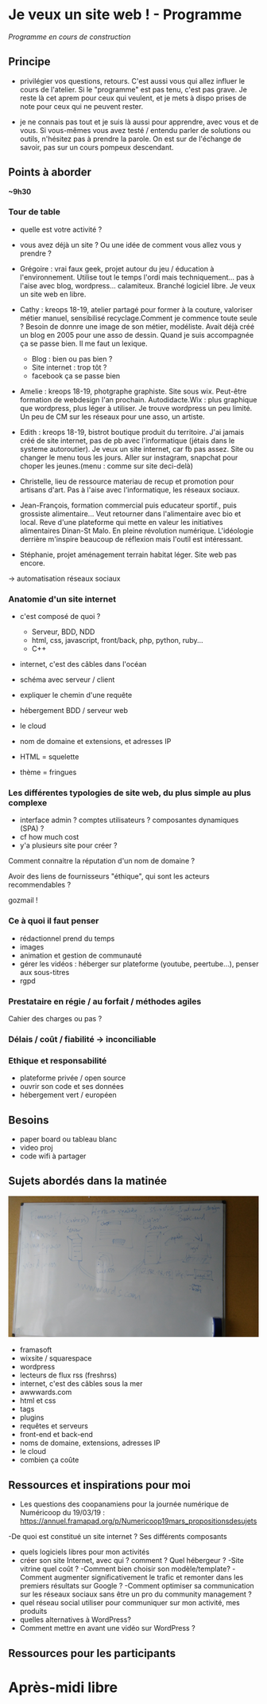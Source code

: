 # Je veux un site web ! - Programme

*Programme en cours de construction*

## Principe

- privilégier vos questions, retours. C'est aussi vous qui allez influer le cours de l'atelier. Si le "programme" est pas tenu, c'est pas grave. Je reste là cet aprem pour ceux qui veulent, et je mets à dispo prises de note pour ceux qui ne peuvent rester.

- je ne connais pas tout et je suis là aussi pour apprendre, avec vous et de vous. Si vous-mêmes vous avez testé / entendu parler de solutions ou outils, n'hésitez pas à prendre la parole. On est sur de l'échange de savoir, pas sur un cours pompeux descendant.

## Points à aborder

**~9h30**

### Tour de table

- quelle est votre activité ?
- vous avez déjà un site ? Ou une idée de comment vous allez vous y prendre ?

- Grégoire : vrai faux geek, projet autour du jeu / éducation à l'environnement. Utilise tout le temps l'ordi mais techniquement... pas à l'aise avec blog, wordpress... calamiteux. Branché logiciel libre. Je veux un site web en libre.
- Cathy : kreops 18-19, atelier partagé pour former à la couture, valoriser métier manuel, sensibilisé recyclage.Comment je commence toute seule ? Besoin de donnre une image de son métier, modéliste. Avait déjà créé un blog en 2005 pour une asso de dessin. Quand je suis accompagnée ça se passe bien. Il me faut un lexique. 
  - Blog : bien ou pas bien ?
  - Site internet : trop tôt ?
  - facebook ça se passe bien
- Amelie : kreops 18-19, photgraphe graphiste. Site sous wix. Peut-être formation de webdesign l'an prochain. Autodidacte.Wix : plus graphique que wordpress, plus léger à utiliser. Je trouve wordpress un peu limité. Un peu de CM sur les réseaux pour une asso, un artiste.
- Edith : kreops 18-19, bistrot boutique produit du territoire. J'ai jamais créé de site internet, pas de pb avec l'informatique (jétais dans le systeme autoroutier). Je veux un site internet, car fb pas assez. Site ou changer le menu tous les jours. Aller sur instagram, snapchat pour choper les jeunes.(menu : comme sur site deci-delà)
- Christelle, lieu de ressource materiau de recup et promotion pour artisans d'art. Pas à l'aise avec l'informatique, les réseaux sociaux.
- Jean-François, formation commercial puis educateur sportif., puis grossiste alimentaire... Veut retourner dans l'alimentaire avec bio et local. Reve d'une plateforme qui mette en valeur les initiatives alimentaires Dinan-St Malo. En pleine révolution numérique. L'idéologie derrière m'inspire beaucoup de réflexion mais l'outil est intéressant. 
- Stéphanie, projet aménagement terrain habitat léger. Site web pas encore. 



-> automatisation réseaux sociaux


### Anatomie d'un site internet

- c'est composé de quoi ? 
  - Serveur, BDD, NDD
  - html, css, javascript, front/back, php, python, ruby...
  - C++

- internet, c'est des câbles dans l'océan
- schéma avec serveur / client
- expliquer le chemin d'une requête
- hébergement BDD / serveur web 
- le cloud

- nom de domaine et extensions, et adresses IP

- HTML = squelette 

- thème = fringues


### Les différentes typologies de site web, du plus simple au plus complexe
- interface admin ? comptes utilisateurs ? composantes dynamiques (SPA) ?
- cf how much cost
- y'a plusieurs site pour créer ?



Comment connaitre la réputation d'un nom de domaine ?

Avoir des liens de fournisseurs "éthique", qui sont les acteurs recommendables ?

gozmail !

### Ce à quoi il faut penser

- rédactionnel prend du temps
- images
- animation et gestion de communauté
- gérer les vidéos : héberger sur plateforme (youtube, peertube...), penser aux sous-titres
- rgpd

### Prestataire en régie / au forfait / méthodes agiles

Cahier des charges ou pas ?

### Délais / coût / fiabilité -> inconciliable


### Ethique et responsabilité

- plateforme privée / open source
- ouvrir son code et ses données
- hébergement vert / européen

## Besoins
- paper board ou tableau blanc
- video proj
- code wifi à partager

## Sujets abordés dans la matinée 

![Tableau en fin de matinée](../images/IMG_20190620_123359.jpg)

- framasoft
- wixsite / squarespace
- wordpress
- lecteurs de flux rss (freshrss)
- internet, c'est des câbles sous la mer
- awwwards.com
- html et css
- tags
- plugins
- requêtes et serveurs
- front-end et back-end
- noms de domaine, extensions, adresses IP
- le cloud
- combien ça coûte



## Ressources et inspirations pour moi

- Les questions des coopanamiens pour la journée numérique de Numéricoop du 19/03/19 : https://annuel.framapad.org/p/Numericoop19mars_propositionsdesujets

-De quoi est constitué un site internet ? Ses différents composants
- quels logiciels libres pour mon activités
- créer son site Internet, avec qui ? comment ? Quel hébergeur ?
-Site vitrine quel coût ? 
-Comment bien choisir son modèle/template? 
-Comment augmenter significativement le trafic et remonter dans les premiers résultats sur Google ?
-Comment optimiser sa communication sur les réseaux sociaux sans être un pro du community management ?
- quel réseau social utiliser pour communiquer sur mon activité, mes produits
- quelles alternatives à WordPress?
- Comment mettre en avant une vidéo sur WordPress ?

## Ressources pour les participants


# Après-midi libre

